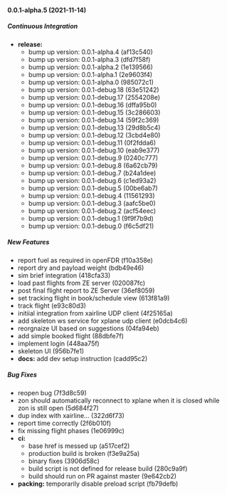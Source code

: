#### 0.0.1-alpha.5 (2021-11-14)

##### Continuous Integration

* **release:**
  *  bump up version: 0.0.1-alpha.4 (af13c540)
  *  bump up version: 0.0.1-alpha.3 (dfd7f58f)
  *  bump up version: 0.0.1-alpha.2 (1e139566)
  *  bump up version: 0.0.1-alpha.1 (2e9603f4)
  *  bump up version: 0.0.1-alpha.0 (985072c1)
  *  bump up version: 0.0.1-debug.18 (63e51242)
  *  bump up version: 0.0.1-debug.17 (2554208e)
  *  bump up version: 0.0.1-debug.16 (dffa95b0)
  *  bump up version: 0.0.1-debug.15 (3c286603)
  *  bump up version: 0.0.1-debug.14 (59f2c369)
  *  bump up version: 0.0.1-debug.13 (29d8b5c4)
  *  bump up version: 0.0.1-debug.12 (3cbd4e80)
  *  bump up version: 0.0.1-debug.11 (0f2fdda6)
  *  bump up version: 0.0.1-debug.10 (eab9e377)
  *  bump up version: 0.0.1-debug.9 (0240c777)
  *  bump up version: 0.0.1-debug.8 (6a62cb79)
  *  bump up version: 0.0.1-debug.7 (b24a1dee)
  *  bump up version: 0.0.1-debug.6 (c1ed93a2)
  *  bump up version: 0.0.1-debug.5 (00be6ab7)
  *  bump up version: 0.0.1-debug.4 (11561293)
  *  bump up version: 0.0.1-debug.3 (aafc5be0)
  *  bump up version: 0.0.1-debug.2 (acf54eec)
  *  bump up version: 0.0.1-debug.1 (9f9f7b9d)
  *  bump up version: 0.0.1-debug.0 (f6c5df21)

##### New Features

*  report fuel as required in openFDR (f10a358e)
*  report dry and payload weight (bdb49e46)
*  sim brief integration (418cfa33)
*  load past flights from ZE server (020087fc)
*  post final flight report to ZE Server (36ef8059)
*  set tracking flight in book/schedule view (613f81a9)
*  track flight (e93c80d3)
*  initiial integration from xairline UDP client (4f25165a)
*  add skeleton ws service for xplane udp client (e0dcb4c6)
*  reorgnaize UI based on suggestions (04fa94eb)
*  add simple booked flight (88dbfe7f)
*  implement login (448aa75f)
*  skeleton UI (956b7fe1)
* **docs:**  add dev setup instruction (cadd95c2)

##### Bug Fixes

*  reopen bug (7f3d8c59)
*  zon should automatically reconnect to xplane when it is closed while zon is still open (5d684f27)
*  dup index with xairline... (322d6f73)
*  report time correctly (2f6b010f)
*  fix missing flight phases (1e06999c)
* **ci:**
  *  base href is messed up (a517cef2)
  *  production build is broken (f3e9a25a)
  *  binary fixes (3906d58c)
  *  build script is not defined for release build (280c9a9f)
  *  build should run on PR against master (9e642cb2)
* **packing:**  temporarily disable preload script (fb79defb)


